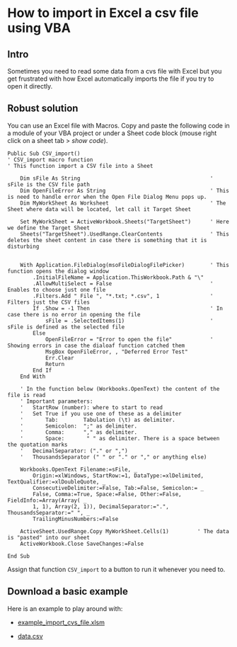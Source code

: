 # How to import in Excel a csv file using VBA

## Intro

Sometimes you need to read some data from a cvs file with Excel but you get frustrated with how Excel automatically imports the file if you try to open it directly.

## Robust solution

You can use an Excel file with Macros. Copy and paste the following code in a module of your VBA project or under a Sheet code block (mouse right click on a sheet tab > _show code_).

```vba
Public Sub CSV_import()
' CSV_import macro function
' This function import a CSV file into a Sheet

    Dim sFile As String                                         ' sFile is the CSV file path
    Dim OpenFileError As String                                 ' This is need to handle error when the Open File Dialog Menu pops up.
    Dim MyWorkSheet As Worksheet                                ' The Sheet where data will be located, let call it Target Sheet

    Set MyWorkSheet = ActiveWorkbook.Sheets("TargetSheet")      ' Here we define the Target Sheet
    Sheets("TargetSheet").UsedRange.ClearContents               ' This deletes the sheet content in case there is something that it is disturbing


    With Application.FileDialog(msoFileDialogFilePicker)        ' This function opens the dialog window
        .InitialFileName = Application.ThisWorkbook.Path & "\"
        .AllowMultiSelect = False                               ' Enables to choose just one file
        .Filters.Add " File ", "*.txt; *.csv", 1                ' Filters just the CSV files
        If .Show = -1 Then                                      ' In case there is no error in opening the file
            sFile = .SelectedItems(1)                           ' sFile is defined as the selected file
        Else
            OpenFileError = "Error to open the file"            ' Showing errors in case the dialoaf function catched them
            MsgBox OpenFileError, , "Deferred Error Test"
            Err.Clear
            Return
        End If
    End With

    ' In the function below (Workbooks.OpenText) the content of the file is read
    ' Important parameters:
    '   StartRow (number): where to start to read
    '   Set True if you use one of these as a delimiter
    '       Tab:        Tabulation (\t) as delimiter.
    '       Semicolon:  ";" as delimiter.
    '       Comma:      "," as delimiter.
    '       Space:       " " as delimiter. There is a space between the quotation marks
    '   DecimalSeparator: ("." or ",")
    '   ThousandsSeparator (" " or "." or "," or anything else)

    Workbooks.OpenText Filename:=sFile, _
        Origin:=xlWindows, StartRow:=1, DataType:=xlDelimited, TextQualifier:=xlDoubleQuote, _
        ConsecutiveDelimiter:=False, Tab:=False, Semicolon:= _
        False, Comma:=True, Space:=False, Other:=False, FieldInfo:=Array(Array( _
        1, 1), Array(2, 1)), DecimalSeparator:=".", ThousandsSeparator:=" ", _
        TrailingMinusNumbers:=False

    ActiveSheet.UsedRange.Copy MyWorkSheet.Cells(1)         ' The data is "pasted" into our sheet
    ActiveWorkbook.Close SaveChanges:=False

End Sub

```

Assign that function `CSV_import` to a button to run it whenever you need to.

## Download a basic example

Here is an example to play around with:

- [example_import_cvs_file.xlsm]({attach}example_import_cvs_file.xlsm)

- [data.csv]({attach}data.csv)

